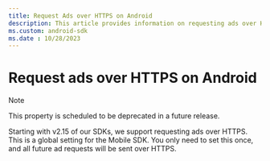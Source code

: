 ```yaml
---
title: Request Ads over HTTPS on Android
description: This article provides information on requesting ads over HTTPS on Android.
ms.custom: android-sdk
ms.date : 10/28/2023
---
```


# Request ads over HTTPS on Android

> [!NOTE]
> This property is scheduled to be deprecated in a future release.

Starting with v2.15 of our SDKs, we support requesting ads over HTTPS. This is a global setting for the Mobile SDK. You only need to set this once, and all future ad requests will be sent over HTTPS.
